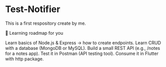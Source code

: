 # Test-Notifier
 This is a first respository create by me.



🧭 Learning roadmap for you

Learn basics of Node.js & Express → how to create endpoints.
Learn CRUD with a database (MongoDB or MySQL).
Build a small REST API (e.g., /notes for a notes app).
Test it in Postman (API testing tool).
Consume it in Flutter with http package.